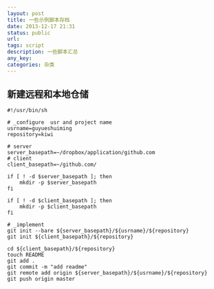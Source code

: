 ```yaml
---
layout: post
title: 一些示例脚本存档
date: 2013-12-17 21:31
status: public
url:
tags: script
description: 一些脚本汇总
any_key:
categories: 杂类
---
```


## 新建远程和本地仓储
    #!/usr/bin/sh

    # _configure  usr and project name
    usrname=guyueshuiming     
    repository=kiwi 

    # server
    server_basepath=~/dropbox/application/github.com
    # client
    client_basepath=~/github.com/
    
    if [ ! -d $server_basepath ]; then
        mkdir -p $server_basepath
    fi
    
    if [ ! -d $client_basepath ]; then
        mkdir -p $client_basepath
    fi
    
    # _implement
    git init --bare ${server_basepath}/${usrname}/${repository}
    git init ${client_basepath}/${repository}
    
    cd ${client_basepath}/${repository}
    touch README
    git add .
    git commit -m "add readme"
    git remote add origin ${server_basepath}/${usrname}/${repository}  
    git push origin master  
    
